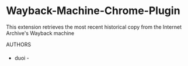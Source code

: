 # Wayback-Machine-Chrome-Plugin
This extension retrieves the most recent historical copy from the Internet Archive's Wayback machine

AUTHORS
####

- duoi - 